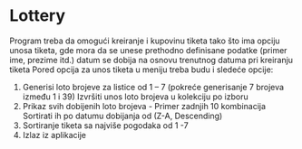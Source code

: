 # Lottery

Program treba da omogući kreiranje i kupovinu tiketa tako što ima opciju
unosa tiketa, gde mora da se unese prethodno definisane podatke (primer
ime, prezime itd.) datum se dobija na osnovu trenutnog datuma pri
kreiranju tiketa
Pored opcija za unos tiketa u meniju treba budu i sledeće opcije:
1. Generisi loto brojeve za listice od 1 – 7 (pokreće generisanje 7 brojeva
između 1 i 39) Izvršiti unos loto brojeva u kolekciju po izboru
2. Prikaz svih dobijenih loto brojeva - Primer zadnjih 10 kombinacija
Sortirati ih po datumu dobijanja od (Z-A, Descending)
3. Sortiranje tiketa sa najviše pogodaka od 1 -7
4. Izlaz iz aplikacije

